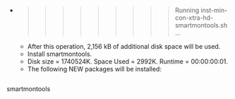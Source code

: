 * >>>>>>>>> Running inst-min-con-xtra-hd-smartmontools.sh ...
  * After this operation, 2,156 kB of additional disk space will be used.
  * Install smartmontools.
  * Disk size = 1740524K. Space Used = 2992K. Runtime = 00:00:00:01.
  * The following NEW packages will be installed:
  ```bash
smartmontools
  ```
